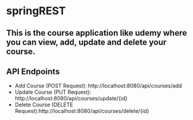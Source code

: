 # springREST

## This is the course application like udemy where you can view, add, update and delete your course.

## API Endpoints

- Add Course (POST Request): http://localhost:8080/api/courses/add
- Update Course (PUT Request): http://localhost:8080/api/courses/update/{id}
- Delete Course (DELETE Request):http://localhost:8080/api/courses/delete/{id}
